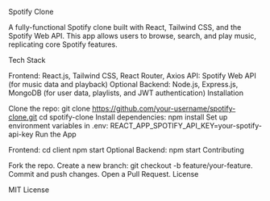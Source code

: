 Spotify Clone

A fully-functional Spotify clone built with React, Tailwind CSS, and the Spotify Web API. This app allows users to browse, search, and play music, replicating core Spotify features.

Tech Stack

Frontend: React.js, Tailwind CSS, React Router, Axios
API: Spotify Web API (for music data and playback)
Optional Backend: Node.js, Express.js, MongoDB (for user data, playlists, and JWT authentication)
Installation

Clone the repo:
git clone https://github.com/your-username/spotify-clone.git
cd spotify-clone
Install dependencies:
npm install
Set up environment variables in .env:
REACT_APP_SPOTIFY_API_KEY=your-spotify-api-key
Run the App

Frontend:
cd client
npm start
Optional Backend:
npm start
Contributing

Fork the repo.
Create a new branch: git checkout -b feature/your-feature.
Commit and push changes.
Open a Pull Request.
License

MIT License

